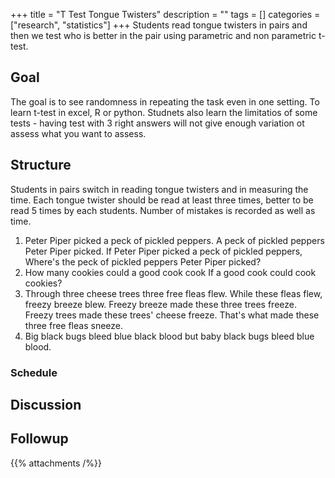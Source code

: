 +++
title = "T Test Tongue Twisters"
description = ""
tags = []
categories = ["research", "statistics"]
+++
Students read tongue twisters in pairs and then we test who is better in the pair using parametric and non parametric t-test.  

## Goal
The goal is to see randomness in repeating the task even in one setting. To learn t-test in excel, R or python. Studnets also learn the limitatios of some tests - having test with 3 right answers will not give enough variation ot assess what you want to assess.

## Structure

Students in pairs switch in reading tongue twisters and in measuring the time. Each tongue twister should be read at least three times, better to be read 5 times by each students. Number of mistakes is recorded as well as time.

1. Peter Piper picked a peck of pickled peppers. A peck of pickled peppers Peter Piper picked. If Peter Piper picked a peck of pickled peppers, Where's the peck of pickled peppers Peter Piper picked? 
2. How many cookies could a good cook cook If a good cook could cook cookies?
3. Through three cheese trees three free fleas flew. While these fleas flew, freezy breeze blew. Freezy breeze made these three trees freeze. Freezy trees made these trees' cheese freeze. That's what made these three free fleas sneeze.
4. Big black bugs bleed blue black blood but baby black bugs bleed blue blood.


### Schedule

## Discussion

## Followup

{{% attachments /%}}